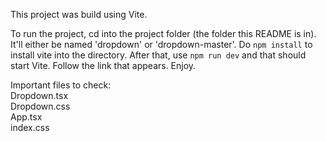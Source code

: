 This project was build using Vite.

To run the project, cd into the project folder (the folder this README is in). It'll either be named 'dropdown' or 'dropdown-master'. Do `npm install` to install vite into the directory. After that, use `npm run dev` and that should start Vite. Follow the link that appears. Enjoy.

Important files to check:  
Dropdown.tsx  
Dropdown.css  
App.tsx  
index.css  